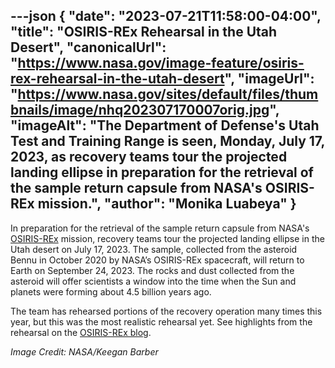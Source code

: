 ---json
{
  "date": "2023-07-21T11:58:00-04:00",
  "title": "OSIRIS-REx Rehearsal in the Utah Desert",
  "canonicalUrl": "https://www.nasa.gov/image-feature/osiris-rex-rehearsal-in-the-utah-desert",
  "imageUrl": "https://www.nasa.gov/sites/default/files/thumbnails/image/nhq202307170007orig.jpg",
  "imageAlt": "The Department of Defense's Utah Test and Training Range is seen, Monday, July 17, 2023, as recovery teams tour the projected landing ellipse in preparation for the retrieval of the sample return capsule from NASA's OSIRIS-REx mission.",
  "author": "Monika Luabeya"
}
---

In preparation for the retrieval of the sample return capsule from NASA's [OSIRIS-REx](https://www.nasa.gov/osiris-rex) mission, recovery teams tour the projected landing ellipse in the Utah desert on July 17, 2023. The sample, collected from the asteroid Bennu in October 2020 by NASA’s OSIRIS-REx spacecraft, will return to Earth on September 24, 2023. The rocks and dust collected from the asteroid will offer scientists a window into the time when the Sun and planets were forming about 4.5 billion years ago.

The team has rehearsed portions of the recovery operation many times this year, but this was the most realistic rehearsal yet. See highlights from the rehearsal on the [OSIRIS-REx blog](https://blogs.nasa.gov/osiris-rex/2023/07/20/heres-what-asteroid-sample-recovery-will-look-like/).

_Image Credit: NASA/Keegan Barber_
